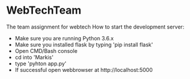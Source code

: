 # WebTechTeam
The team assignment for webtech
How to start the development server:
- Make sure you are running Python 3.6.x
- Make sure you installed flask by typing 'pip install flask'
- Open CMD/Bash console
- cd into 'Markis'
- type 'pyhton app.py'
- If successful open webbrowser at http://localhost:5000